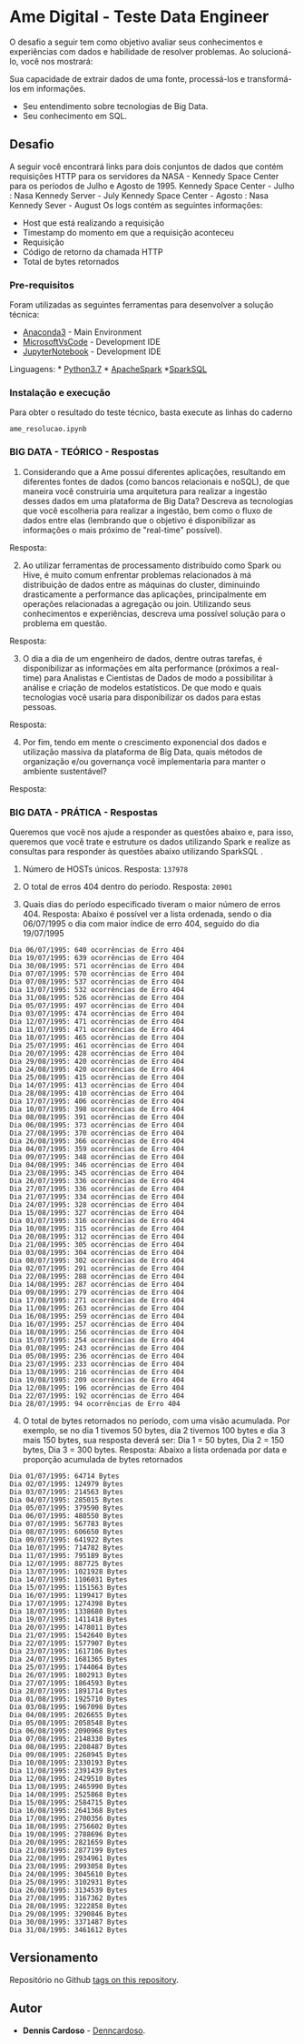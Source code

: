# Ame Digital - Teste Data Engineer

O desafio a seguir tem como objetivo avaliar seus conhecimentos e experiências com dados e
habilidade de resolver problemas. Ao solucioná-lo, você nos mostrará:

Sua capacidade de extrair dados de uma fonte, processá-los e transformá-los em informações.
* Seu entendimento sobre tecnologias de Big Data.
* Seu conhecimento em SQL.

## Desafio

A seguir você encontrará links para dois conjuntos de dados que contém requisições HTTP
para os servidores da NASA - Kennedy Space Center para os períodos de Julho e Agosto de
1995.
Kennedy Space Center - Julho : Nasa Kennedy Server - July
Kennedy Space Center - Agosto : Nasa Kennedy Sever - August
Os logs contém as seguintes informações:
* Host que está realizando a requisição
* Timestamp do momento em que a requisição aconteceu
* Requisição
* Código de retorno da chamada HTTP
* Total de bytes retornados

### Pre-requisitos

Foram utilizadas as seguintes ferramentas para desenvolver a solução técnica:
* [Anaconda3](https://www.anaconda.com/distribution/) - Main Environment
* [MicrosoftVsCode](https://code.visualstudio.com/) - Development IDE
* [JupyterNotebook](https://jupyter.org/) - Development IDE

Linguagens:
    * [Python3.7](https://www.python.org/)
    * [ApacheSpark](https://spark.apache.org/)
    *[SparkSQL](https://spark.apache.org/sql/)

### Instalação e execução

Para obter o resultado do teste técnico, basta execute as linhas do caderno 

```ame_resolucao.ipynb ```

### BIG DATA - TEÓRICO - Respostas

1. Considerando que a Ame possui diferentes aplicações, resultando em diferentes fontes
de dados (como bancos relacionais e noSQL), de que maneira você construiria uma
arquitetura para realizar a ingestão desses dados em uma plataforma de Big Data?
Descreva as tecnologias que você escolheria para realizar a ingestão, bem como o fluxo
de dados entre elas (lembrando que o objetivo é disponibilizar as informações o mais
próximo de "real-time" possível).

Resposta:

2. Ao utilizar ferramentas de processamento distribuído como Spark ou Hive, é muito
comum enfrentar problemas relacionados à má distribuição de dados entre as máquinas
do cluster, diminuindo drasticamente a performance das aplicações, principalmente em
operações relacionadas a agregação ou join. Utilizando seus conhecimentos e
experiências, descreva uma possível solução para o problema em questão.

Resposta:

3. O dia a dia de um engenheiro de dados, dentre outras tarefas, é disponibilizar as
informações em alta performance (próximos a real-time) para Analistas e Cientistas de
Dados de modo a possibilitar à análise e criação de modelos estatísticos. De que modo
e quais tecnologias você usaria para disponibilizar os dados para estas pessoas.

Resposta:

4. Por fim, tendo em mente o crescimento exponencial dos dados e utilização massiva da
plataforma de Big Data, quais métodos de organização e/ou governança você
implementaria para manter o ambiente sustentável?

Resposta:

### BIG DATA - PRÁTICA - Respostas

Queremos que você nos ajude a responder as questões abaixo e, para isso, queremos que
você trate e estruture os dados utilizando Spark e realize as consultas para responder às
questões abaixo utilizando SparkSQL .
1. Número de HOSTs únicos.
Resposta: ```137978```

2. O total de erros 404 dentro do período.
Resposta: ```20901```

3. Quais dias do período especificado tiveram o maior número de erros 404.
Resposta: Abaixo é possível ver a lista ordenada, sendo o dia 06/07/1995 o dia com maior índice de erro 404, seguido do dia 19/07/1995

``` 
Dia 06/07/1995: 640 ocorrências de Erro 404 
Dia 19/07/1995: 639 ocorrências de Erro 404 
Dia 30/08/1995: 571 ocorrências de Erro 404 
Dia 07/07/1995: 570 ocorrências de Erro 404 
Dia 07/08/1995: 537 ocorrências de Erro 404 
Dia 13/07/1995: 532 ocorrências de Erro 404 
Dia 31/08/1995: 526 ocorrências de Erro 404 
Dia 05/07/1995: 497 ocorrências de Erro 404 
Dia 03/07/1995: 474 ocorrências de Erro 404 
Dia 12/07/1995: 471 ocorrências de Erro 404 
Dia 11/07/1995: 471 ocorrências de Erro 404 
Dia 18/07/1995: 465 ocorrências de Erro 404 
Dia 25/07/1995: 461 ocorrências de Erro 404 
Dia 20/07/1995: 428 ocorrências de Erro 404 
Dia 29/08/1995: 420 ocorrências de Erro 404 
Dia 24/08/1995: 420 ocorrências de Erro 404 
Dia 25/08/1995: 415 ocorrências de Erro 404 
Dia 14/07/1995: 413 ocorrências de Erro 404 
Dia 28/08/1995: 410 ocorrências de Erro 404 
Dia 17/07/1995: 406 ocorrências de Erro 404 
Dia 10/07/1995: 398 ocorrências de Erro 404 
Dia 08/08/1995: 391 ocorrências de Erro 404 
Dia 06/08/1995: 373 ocorrências de Erro 404 
Dia 27/08/1995: 370 ocorrências de Erro 404 
Dia 26/08/1995: 366 ocorrências de Erro 404 
Dia 04/07/1995: 359 ocorrências de Erro 404 
Dia 09/07/1995: 348 ocorrências de Erro 404 
Dia 04/08/1995: 346 ocorrências de Erro 404 
Dia 23/08/1995: 345 ocorrências de Erro 404 
Dia 26/07/1995: 336 ocorrências de Erro 404 
Dia 27/07/1995: 336 ocorrências de Erro 404 
Dia 21/07/1995: 334 ocorrências de Erro 404 
Dia 24/07/1995: 328 ocorrências de Erro 404 
Dia 15/08/1995: 327 ocorrências de Erro 404 
Dia 01/07/1995: 316 ocorrências de Erro 404 
Dia 10/08/1995: 315 ocorrências de Erro 404 
Dia 20/08/1995: 312 ocorrências de Erro 404 
Dia 21/08/1995: 305 ocorrências de Erro 404 
Dia 03/08/1995: 304 ocorrências de Erro 404 
Dia 08/07/1995: 302 ocorrências de Erro 404 
Dia 02/07/1995: 291 ocorrências de Erro 404 
Dia 22/08/1995: 288 ocorrências de Erro 404 
Dia 14/08/1995: 287 ocorrências de Erro 404 
Dia 09/08/1995: 279 ocorrências de Erro 404 
Dia 17/08/1995: 271 ocorrências de Erro 404 
Dia 11/08/1995: 263 ocorrências de Erro 404 
Dia 16/08/1995: 259 ocorrências de Erro 404 
Dia 16/07/1995: 257 ocorrências de Erro 404 
Dia 18/08/1995: 256 ocorrências de Erro 404 
Dia 15/07/1995: 254 ocorrências de Erro 404 
Dia 01/08/1995: 243 ocorrências de Erro 404 
Dia 05/08/1995: 236 ocorrências de Erro 404 
Dia 23/07/1995: 233 ocorrências de Erro 404 
Dia 13/08/1995: 216 ocorrências de Erro 404 
Dia 19/08/1995: 209 ocorrências de Erro 404 
Dia 12/08/1995: 196 ocorrências de Erro 404 
Dia 22/07/1995: 192 ocorrências de Erro 404 
Dia 28/07/1995: 94 ocorrências de Erro 404
```

4. O total de bytes retornados no período, com uma visão acumulada. Por exemplo, se no
dia 1 tivemos 50 bytes, dia 2 tivemos 100 bytes e dia 3 mais 150 bytes, sua resposta
deverá ser: Dia 1 = 50 bytes, Dia 2 = 150 bytes, Dia 3 = 300 bytes.
Resposta: Abaixo a lista ordenada por data e proporção acumulada de bytes retornados
```
Dia 01/07/1995: 64714 Bytes 
Dia 02/07/1995: 124979 Bytes 
Dia 03/07/1995: 214563 Bytes 
Dia 04/07/1995: 285015 Bytes 
Dia 05/07/1995: 379590 Bytes 
Dia 06/07/1995: 480550 Bytes 
Dia 07/07/1995: 567783 Bytes 
Dia 08/07/1995: 606650 Bytes 
Dia 09/07/1995: 641922 Bytes 
Dia 10/07/1995: 714782 Bytes 
Dia 11/07/1995: 795189 Bytes 
Dia 12/07/1995: 887725 Bytes 
Dia 13/07/1995: 1021928 Bytes 
Dia 14/07/1995: 1106031 Bytes 
Dia 15/07/1995: 1151563 Bytes 
Dia 16/07/1995: 1199417 Bytes 
Dia 17/07/1995: 1274398 Bytes 
Dia 18/07/1995: 1338680 Bytes 
Dia 19/07/1995: 1411418 Bytes 
Dia 20/07/1995: 1478011 Bytes 
Dia 21/07/1995: 1542640 Bytes 
Dia 22/07/1995: 1577907 Bytes 
Dia 23/07/1995: 1617106 Bytes 
Dia 24/07/1995: 1681365 Bytes 
Dia 25/07/1995: 1744064 Bytes 
Dia 26/07/1995: 1802913 Bytes 
Dia 27/07/1995: 1864593 Bytes 
Dia 28/07/1995: 1891714 Bytes 
Dia 01/08/1995: 1925710 Bytes 
Dia 03/08/1995: 1967098 Bytes 
Dia 04/08/1995: 2026655 Bytes 
Dia 05/08/1995: 2058548 Bytes 
Dia 06/08/1995: 2090968 Bytes 
Dia 07/08/1995: 2148330 Bytes 
Dia 08/08/1995: 2208487 Bytes 
Dia 09/08/1995: 2268945 Bytes 
Dia 10/08/1995: 2330193 Bytes 
Dia 11/08/1995: 2391439 Bytes 
Dia 12/08/1995: 2429510 Bytes 
Dia 13/08/1995: 2465990 Bytes 
Dia 14/08/1995: 2525868 Bytes 
Dia 15/08/1995: 2584715 Bytes 
Dia 16/08/1995: 2641368 Bytes 
Dia 17/08/1995: 2700356 Bytes 
Dia 18/08/1995: 2756602 Bytes 
Dia 19/08/1995: 2788696 Bytes 
Dia 20/08/1995: 2821659 Bytes 
Dia 21/08/1995: 2877199 Bytes 
Dia 22/08/1995: 2934961 Bytes 
Dia 23/08/1995: 2993058 Bytes 
Dia 24/08/1995: 3045610 Bytes 
Dia 25/08/1995: 3102931 Bytes 
Dia 26/08/1995: 3134539 Bytes 
Dia 27/08/1995: 3167362 Bytes 
Dia 28/08/1995: 3222858 Bytes 
Dia 29/08/1995: 3290846 Bytes 
Dia 30/08/1995: 3371487 Bytes 
Dia 31/08/1995: 3461612 Bytes
```

## Versionamento

 Repositório no Github [tags on this repository](https://github.com/your/project/tags). 

## Autor

* **Dennis Cardoso** - [Denncardoso](https://github.com/denncardoso).

